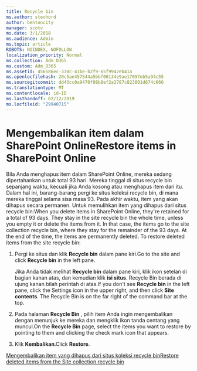 ```yaml
---
title: Recycle bin
ms.author: stevhord
author: bentoncity
manager: scotv
ms.date: 3/1/2018
ms.audience: Admin
ms.topic: article
ROBOTS: NOINDEX, NOFOLLOW
localization_priority: Normal
ms.collection: Adm_O365
ms.custom: Adm_O365
ms.assetid: 456586ec-330c-41be-b2f9-65f9947eb41a
ms.openlocfilehash: 20c5ae457544a5bbf00134e9ae17097eb5a94c55
ms.sourcegitcommit: dd43cc0a9470f98b8ef2a3787c823801d674c666
ms.translationtype: MT
ms.contentlocale: id-ID
ms.lasthandoff: 02/12/2019
ms.locfileid: "29940715"
---
```

# <a name="restore-items-in-sharepoint-online"></a><span data-ttu-id="894d4-102">Mengembalikan item dalam SharePoint Online</span><span class="sxs-lookup"><span data-stu-id="894d4-102">Restore items in SharePoint Online</span></span>

<span data-ttu-id="894d4-p101">Bila Anda menghapus item dalam SharePoint Online, mereka sedang dipertahankan untuk total 93 hari. Mereka tinggal di situs recycle bin sepanjang waktu, kecuali jika Anda kosong atau menghapus item dari itu. Dalam hal ini, barang-barang pergi ke situs koleksi recycle bin, di mana mereka tinggal selama sisa masa 93. Pada akhir waktu, item yang akan dihapus secara permanen. Untuk memulihkan item yang dihapus dari situs recycle bin:</span><span class="sxs-lookup"><span data-stu-id="894d4-p101">When you delete items in SharePoint Online, they're retained for a total of 93 days. They stay in the site recycle bin the whole time, unless you empty it or delete the items from it. In that case, the items go to the site collection recycle bin, where they stay for the remainder of the 93 days. At the end of the time, the items are permanently deleted. To restore deleted items from the site recycle bin:</span></span>
  
1. <span data-ttu-id="894d4-108">Pergi ke situs dan klik **Recycle bin** dalam pane kiri.</span><span class="sxs-lookup"><span data-stu-id="894d4-108">Go to the site and click **Recycle bin** in the left pane.</span></span> 
    
    <span data-ttu-id="894d4-p102">Jika Anda tidak melihat **Recycle bin** dalam pane kiri, klik ikon setelan di bagian kanan atas, dan kemudian klik **isi situs**. Recycle Bin berada di ujung kanan bilah perintah di atas.</span><span class="sxs-lookup"><span data-stu-id="894d4-p102">If you don't see **Recycle bin** in the left pane, click the Settings icon in the upper right, and then click **Site contents**. The Recycle Bin is on the far right of the command bar at the top.</span></span>
    
2. <span data-ttu-id="894d4-111">Pada halaman **Recycle Bin** , pilih item Anda ingin mengembalikan dengan menunjuk ke mereka dan mengklik ikon tanda centang yang muncul.</span><span class="sxs-lookup"><span data-stu-id="894d4-111">On the **Recycle Bin** page, select the items you want to restore by pointing to them and clicking the check mark icon that appears.</span></span> 
    
3. <span data-ttu-id="894d4-112">Klik **Kembalikan**.</span><span class="sxs-lookup"><span data-stu-id="894d4-112">Click **Restore**.</span></span>
    
[<span data-ttu-id="894d4-113">Mengembalikan item yang dihapus dari situs koleksi recycle bin</span><span class="sxs-lookup"><span data-stu-id="894d4-113">Restore deleted items from the Site collection recycle bin</span></span>](https://go.microsoft.com/fwlink/?linkid=866439)
  

